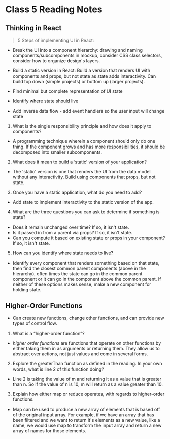 # Class 5 Reading Notes

## Thinking in React

> 5 Steps of implementing UI in React:

- Break the UI into a component hierarchy: drawing and naming components/subcomponents in mockup, consider CSS class selectors, consider how to organize design's layers.

- Build a static version in React: Build a version that renders UI with components and props, but not state as state adds interactivity. Can build top down (simple projects) or bottom up (larger projects).

- Find minimal but complete representation of UI state

- Identify where state should live

- Add inverse data flow - add event handlers so the user input will change state

1. What is the single responsibility principle and how does it apply to components?

- A programming technique wherein a component should only do one thing. If the component grows and has more responsibilities, it should be decomposed into smaller subcomponents.

2. What does it mean to build a ‘static’ version of your application?

- The 'static' version is one that renders the UI from the data model without any interactivity. Build using components that props, but not state.

3. Once you have a static application, what do you need to add?

- Add state to implement interactivity to the static version of the app.

4. What are the three questions you can ask to determine if something is state?

- Does it remain unchanged over time? If so, it isn't state.
- Is it passed in from a parent via props? If so, it isn't state.
- Can you compute it based on existing state or props in your component? If so, it isn't state.

5. How can you identify where state needs to live?

- Identify every component that renders something based on that state, then find the closest common parent components (above in the hierarchy), often times the state can go in the common parent component or it can go in the component above the common parent. If neither of these options makes sense, make a new component for holding state.

## Higher-Order Functions

- Can create new functions, change other functions, and can provide new types of control flow.

1. What is a “higher-order function”?

- *higher order functions* are functions that operate on other functions by either taking them in as arguments or returning them. They allow us to abstract over actions, not just values and come in several forms.

2. Explore the greaterThan function as defined in the reading. In your own words, what is line 2 of this function doing?

- Line 2 is taking the value of m and returning it as a value that is greater than n. So if the value of n is 10, m will return as a value greater than 10.

3. Explain how either map or reduce operates, with regards to higher-order functions.

- Map can be used to produce a new array of elements that is based off of the original input array. For example, if we have an array that has been filtered and we want to return it's elements as a new value, like a name, we would use map to transform the input array and return a new array of names for those elements.
